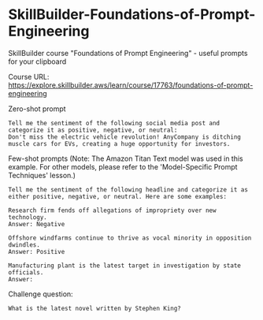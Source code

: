 # SkillBuilder-Foundations-of-Prompt-Engineering
SkillBuilder course "Foundations of Prompt Engineering" - useful prompts for your clipboard

Course URL: https://explore.skillbuilder.aws/learn/course/17763/foundations-of-prompt-engineering 

Zero-shot prompt
```
Tell me the sentiment of the following social media post and categorize it as positive, negative, or neutral:
Don't miss the electric vehicle revolution! AnyCompany is ditching muscle cars for EVs, creating a huge opportunity for investors.
```
 
Few-shot prompts (Note: The Amazon Titan Text model was used in this example. For other models, please refer to the  'Model-Specific Prompt Techniques' lesson.)
```
Tell me the sentiment of the following headline and categorize it as either positive, negative, or neutral. Here are some examples:

Research firm fends off allegations of impropriety over new technology.
Answer: Negative

Offshore windfarms continue to thrive as vocal minority in opposition dwindles.
Answer: Positive

Manufacturing plant is the latest target in investigation by state officials.
Answer:
```

Challenge question:
```
What is the latest novel written by Stephen King?
```
